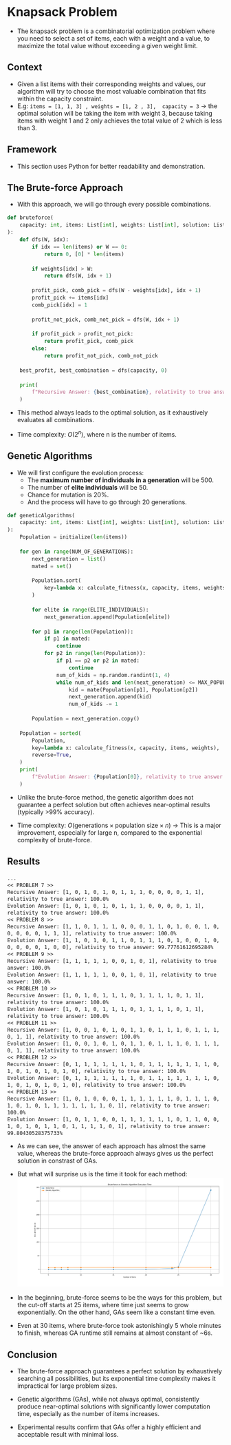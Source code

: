 # Knapsack Problem
- The knapsack problem is a combinatorial optimization problem where you need to select a set of items, each with a weight and a value, to maximize the total value without exceeding a given weight limit.

## Context
- Given a list items with their corresponding weights and values, our algorithm will try to choose the most valuable combination that fits within the capacity constraint.
- E.g: `items = [1, 1, 3] , weights = [1, 2 , 3],  capacity = 3`
	$\rightarrow$ the optimal solution will be taking the item with weight 3, because taking items with weight 1 and 2 only achieves the total value of 2 which is less than 3.

## Framework
- This section uses Python for better readability and demonstration.

## The Brute-force Approach
- With this approach, we will go through every possible combinations.
```python
def bruteforce(
    capacity: int, items: List[int], weights: List[int], solution: List[int]
):
    def dfs(W, idx):
        if idx == len(items) or W == 0:
            return 0, [0] * len(items)

        if weights[idx] > W:
            return dfs(W, idx + 1)

        profit_pick, comb_pick = dfs(W - weights[idx], idx + 1)
        profit_pick += items[idx]
        comb_pick[idx] = 1

        profit_not_pick, comb_not_pick = dfs(W, idx + 1)

        if profit_pick > profit_not_pick:
            return profit_pick, comb_pick
        else:
            return profit_not_pick, comb_not_pick

    best_profit, best_combination = dfs(capacity, 0)

    print(
        f"Recursive Answer: {best_combination}, relativity to true answer: {relativityToSolution(best_combination, items, solution)}%"
    )
```
- This method always leads to the optimal solution, as it exhaustively evaluates all combinations.

- Time complexity: $O(2^n)$, where n is the number of items.

## Genetic Algorithms
- We will first configure the evolution process:
	- The **maximum number of individuals in a generation** will be 500.
	- The number of **elite individuals** will be 50.
	- Chance for mutation is 20%.
	- And the process will have to go through 20 generations.
```python
def geneticAlgorithms(
    capacity: int, items: List[int], weights: List[int], solution: List[int]
):
    Population = initialize(len(items))

    for gen in range(NUM_OF_GENERATIONS):
        next_generation = list()
        mated = set()

        Population.sort(
            key=lambda x: calculate_fitness(x, capacity, items, weights), reverse=True
        )

        for elite in range(ELITE_INDIVIDUALS):
            next_generation.append(Population[elite])

        for p1 in range(len(Population)):
            if p1 in mated:
                continue
            for p2 in range(len(Population)):
                if p1 == p2 or p2 in mated:
                    continue
                num_of_kids = np.random.randint(1, 4)
                while num_of_kids and len(next_generation) <= MAX_POPULATION:
                    kid = mate(Population[p1], Population[p2])
                    next_generation.append(kid)
                    num_of_kids -= 1

        Population = next_generation.copy()

    Population = sorted(
        Population,
        key=lambda x: calculate_fitness(x, capacity, items, weights),
        reverse=True,
    )
    print(
        f"Evolution Answer: {Population[0]}, relativity to true answer: {relativityToSolution(Population[0], items, solution)}%"
    )
```
- Unlike the brute-force method, the genetic algorithm does not guarantee a perfect solution but often achieves near-optimal results (typically >99% accuracy).

- Time complexity: $O(\text{{generations}} \times \text{{population size}} \times n)$ $\rightarrow$ This is a major improvement, especially for large n, compared to the exponential complexity of brute-force.
## Results

```
...
<< PROBLEM 7 >>
Recursive Answer: [1, 0, 1, 0, 1, 0, 1, 1, 1, 0, 0, 0, 0, 1, 1], relativity to true answer: 100.0%
Evolution Answer: [1, 0, 1, 0, 1, 0, 1, 1, 1, 0, 0, 0, 0, 1, 1], relativity to true answer: 100.0%
<< PROBLEM 8 >>
Recursive Answer: [1, 1, 0, 1, 1, 1, 0, 0, 0, 1, 1, 0, 1, 0, 0, 1, 0, 0, 0, 0, 0, 1, 1, 1], relativity to true answer: 100.0%
Evolution Answer: [1, 1, 0, 1, 0, 1, 1, 0, 1, 1, 1, 0, 1, 0, 0, 1, 0, 0, 0, 0, 0, 1, 0, 0], relativity to true answer: 99.77761612695284%
<< PROBLEM 9 >>
Recursive Answer: [1, 1, 1, 1, 1, 0, 0, 1, 0, 1], relativity to true answer: 100.0%
Evolution Answer: [1, 1, 1, 1, 1, 0, 0, 1, 0, 1], relativity to true answer: 100.0%
<< PROBLEM 10 >>
Recursive Answer: [1, 0, 1, 0, 1, 1, 1, 0, 1, 1, 1, 1, 0, 1, 1], relativity to true answer: 100.0%
Evolution Answer: [1, 0, 1, 0, 1, 1, 1, 0, 1, 1, 1, 1, 0, 1, 1], relativity to true answer: 100.0%
<< PROBLEM 11 >>
Recursive Answer: [1, 0, 0, 1, 0, 1, 0, 1, 1, 0, 1, 1, 1, 0, 1, 1, 1, 0, 1, 1], relativity to true answer: 100.0%
Evolution Answer: [1, 0, 0, 1, 0, 1, 0, 1, 1, 0, 1, 1, 1, 0, 1, 1, 1, 0, 1, 1], relativity to true answer: 100.0%
<< PROBLEM 12 >>
Recursive Answer: [0, 1, 1, 1, 1, 1, 1, 1, 0, 1, 1, 1, 1, 1, 1, 1, 0, 1, 0, 1, 0, 1, 0, 1, 0], relativity to true answer: 100.0%
Evolution Answer: [0, 1, 1, 1, 1, 1, 1, 1, 0, 1, 1, 1, 1, 1, 1, 1, 0, 1, 0, 1, 0, 1, 0, 1, 0], relativity to true answer: 100.0%
<< PROBLEM 13 >>
Recursive Answer: [1, 0, 1, 0, 0, 0, 1, 1, 1, 1, 1, 1, 0, 1, 1, 1, 0, 1, 0, 1, 0, 1, 1, 1, 1, 1, 1, 1, 0, 1], relativity to true answer: 100.0%
Evolution Answer: [1, 0, 1, 1, 0, 0, 1, 1, 1, 1, 1, 1, 0, 1, 1, 0, 0, 1, 0, 1, 0, 1, 1, 0, 1, 1, 1, 1, 0, 1], relativity to true answer: 99.80430528375733%
```
- As we can see, the answer of each approach has almost the same value, whereas the brute-force approach always gives us the perfect solution in constrast of GAs.
- But what will surprise us is the time it took for each method:
![Times](./imgs/fig1.png)

- In the beginning, brute-force seems to be the ways for this problem, but the cut-off starts at 25 items, where time just seems to grow exponentially. On the other hand, GAs seem like a constant time even.
- Even at 30 items, where brute-force took astonishingly 5 whole minutes to finish, whereas GA runtime still remains at almost constant of ~6s.

## Conclusion
- The brute-force approach guarantees a perfect solution by exhaustively searching all possibilities, but its exponential time complexity makes it impractical for large problem sizes.

- Genetic algorithms (GAs), while not always optimal, consistently produce near-optimal solutions with significantly lower computation time, especially as the number of items increases.

- Experimental results confirm that GAs offer a highly efficient and acceptable result with minimal loss.